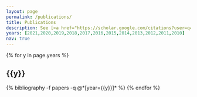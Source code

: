 ```yaml
---
layout: page
permalink: /publications/
title: Publications
description: See [<a href="https://scholar.google.com/citations?user=q4wBpWAAAAAJ">Google Scholar</a>].
years: [2021,2020,2019,2018,2017,2016,2015,2014,2013,2012,2011,2010]
nav: true
---
```


<div class="publications">

{% for y in page.years %}
  <h2 class="year">{{y}}</h2>
  {% bibliography -f papers -q @*[year={{y}}]* %}
{% endfor %}

</div>
